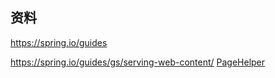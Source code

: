 ## 资料
https://spring.io/guides

https://spring.io/guides/gs/serving-web-content/
[PageHelper](https://pagehelper.github.io/)